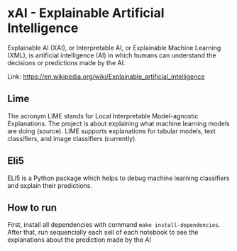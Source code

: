 # xAI - Explainable Artificial Intelligence

Explainable AI (XAI), or Interpretable AI, or Explainable Machine Learning (XML), is artificial intelligence (AI) in which humans can understand the decisions or predictions made by the AI.

Link: https://en.wikipedia.org/wiki/Explainable_artificial_intelligence

## Lime

The acronym LIME stands for Local Interpretable Model-agnostic Explanations. The project is about explaining what machine learning models are doing (source). LIME supports explanations for tabular models, text classifiers, and image classifiers (currently).

## Eli5

ELI5 is a Python package which helps to debug machine learning classifiers and explain their predictions.

## How to run

First, install all dependencies with command `make install-dependencies`.
After that, run sequencially each sell of each notebook to see the explanations about the prediction made by the AI